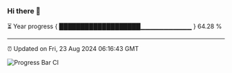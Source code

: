 ### Hi there 👋

⏳ Year progress { ███████████████████▁▁▁▁▁▁▁▁▁▁▁ } 64.28 %

---

⏰ Updated on Fri, 23 Aug 2024 06:16:43 GMT

![Progress Bar CI](https://github.com/liununu/liununu/workflows/Progress%20Bar%20CI/badge.svg)
